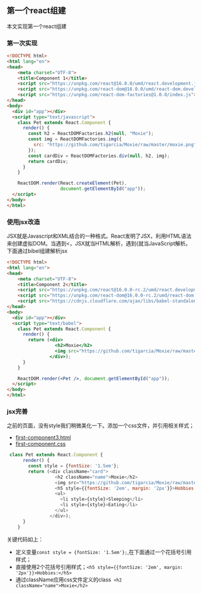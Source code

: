 ## 第一个react组建

本文实现第一个react组建



### 第一次实现

```html
<!DOCTYPE html>
<html lang="en">
<head>
    <meta charset="UTF-8">
    <title>Component 1</title>
    <script src="https://unpkg.com/react@16.0.0/umd/react.development.js"></script>
    <script src="https://unpkg.com/react-dom@16.0.0/umd/react-dom.development.js"></script>
    <script src="https://unpkg.com/react-dom-factories@1.0.0/index.js"></script>
</head>
<body>
  <div id="app"></div>
  <script type="text/javascript">
    class Pet extends React.Component {
      render() {
        const h2 = ReactDOMFactories.h2(null, "Moxie");
        const img = ReactDOMFactories.img({
          src: "https://github.com/tigarcia/Moxie/raw/master/moxie.png"
        });
        const cardDiv = ReactDOMFactories.div(null, h2, img);
        return cardDiv;
      }
    }

    ReactDOM.render(React.createElement(Pet),
                    document.getElementById("app"));
  </script>
</body>
</html>

```

### 使用jsx改造

JSX就是Javascript和XML结合的一种格式。React发明了JSX，利用HTML语法来创建虚拟DOM。当遇到<，JSX就当HTML解析，遇到{就当JavaScript解析。
下面通过bibel组建解析jsx

```html
<!DOCTYPE html>
<html lang="en">
<head>
    <meta charset="UTF-8">
    <title>Component 2</title>
    <script src="https://unpkg.com/react@16.0.0-rc.2/umd/react.development.js"></script>
    <script src="https://unpkg.com/react-dom@16.0.0-rc.2/umd/react-dom.development.js"></script>
    <script src="https://cdnjs.cloudflare.com/ajax/libs/babel-standalone/6.26.0/babel.js"></script>
</head>
<body>
  <div id="app"></div>
  <script type="text/babel">
    class Pet extends React.Component {
      render() {
        return (<div>
                  <h2>Moxie</h2>
                  <img src="https://github.com/tigarcia/Moxie/raw/master/moxie.png" />
                </div>);
      }
    }

    ReactDOM.render(<Pet />, document.getElementById("app"));
  </script>
</body>
</html>

```

### jsx完善

之前的页面，没有style我们稍微美化一下。添加一个css文件，并引用相关样式；

* [first-component3.html](first-component3.html)
* [first-component.css](first-component.css)


```js
 class Pet extends React.Component {
      render() {
        const style = {fontSize: '1.5em'};
        return (<div className="card">
                  <h2 className="name">Moxie</h2>
                  <img src="https://github.com/tigarcia/Moxie/raw/master/moxie.png" />
                  <h5 style={{fontSize: '2em', margin: '2px'}}>Hobbies:</h5>
                  <ul>
                    <li style={style}>Sleeping</li>
                    <li style={style}>Eating</li>
                  </ul>
                </div>);
      }
    }
```

关键代码如上：
* 定义变量``const style = {fontSize: '1.5em'};``,在下面通过一个花括号引用样式；
* 直接使用2个花括号引用样式；``<h5 style={{fontSize: '2em', margin: '2px'}}>Hobbies:</h5>``
* 通过className应用css文件定义的class`` <h2 className="name">Moxie</h2>``